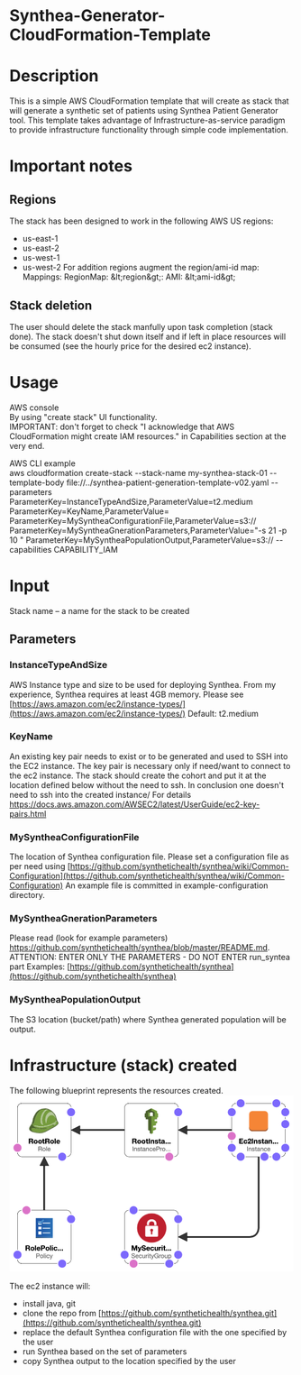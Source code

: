 # Synthea-Generator-CloudFormation-Template

# Description

This is a simple AWS CloudFormation template that will create as stack that will generate a synthetic set of patients using Synthea Patient Generator tool.
This template takes advantage of Infrastructure-as-service paradigm to provide infrastructure functionality through simple code implementation.

# Important notes
## Regions
The stack has been designed to work in the following AWS US regions:
- us-east-1
- us-east-2
- us-west-1
- us-west-2
For addition regions augment the region/ami-id map:
Mappings:
  RegionMap:
    \&lt;region\&gt;:
    AMI: \&lt;ami-id\&gt;

## Stack deletion
The user should delete the stack manfully upon task completion (stack done).
The stack doesn&#39;t shut down itself and if left in place resources will be consumed (see the hourly price for the desired ec2 instance).

# Usage
AWS console  
By using "create stack" UI functionality.  
IMPORTANT: don't forget to check "I acknowledge that AWS CloudFormation might create IAM resources." in Capabilities section at the very end.   

AWS CLI example   
aws cloudformation create-stack --stack-name my-synthea-stack-01 --template-body file://../synthea-patient-generation-template-v02.yaml --parameters ParameterKey=InstanceTypeAndSize,ParameterValue=t2.medium  ParameterKey=KeyName,ParameterValue=<YOUR-KEY-PAIR> ParameterKey=MySyntheaConfigurationFile,ParameterValue=s3://<URI-FOR-SYNTHEA-PROPERTY-FILE> ParameterKey=MySyntheaGnerationParameters,ParameterValue="-s 21 -p 10 " ParameterKey=MySyntheaPopulationOutput,ParameterValue=s3://<URI-FOR-SYNTHEA-OUTPUT> --capabilities CAPABILITY_IAM   



# Input
Stack name – a name for the stack to be created

## Parameters
### InstanceTypeAndSize
AWS Instance type and size to be used for deploying Synthea. From my experience, Synthea requires at least 4GB memory. Please see [https://aws.amazon.com/ec2/instance-types/](https://aws.amazon.com/ec2/instance-types/)
Default: t2.medium

### KeyName
An existing key pair needs to exist or to be generated and used to SSH into the EC2 instance.
The key pair is necessary only if need/want to connect to the ec2 instance. The stack should create the cohort and put it at the location defined below without the need to ssh. In conclusion one doesn&#39;t need to ssh into the created instance/
For details https://docs.aws.amazon.com/AWSEC2/latest/UserGuide/ec2-key-pairs.html

### MySyntheaConfigurationFile
The location of Synthea configuration file. Please set a configuration file as per need using
[https://github.com/synthetichealth/synthea/wiki/Common-Configuration](https://github.com/synthetichealth/synthea/wiki/Common-Configuration)
An example file is committed in example-configuration directory.

### MySyntheaGnerationParameters
Please read (look for example parameters) https://github.com/synthetichealth/synthea/blob/master/README.md. ATTENTION: ENTER ONLY THE PARAMETERS - DO NOT ENTER run\_syntea part
Examples: [https://github.com/synthetichealth/synthea](https://github.com/synthetichealth/synthea)

### MySyntheaPopulationOutput
The S3 location (bucket/path) where Synthea generated population will be output.

# Infrastructure (stack) created
The following blueprint represents the resources created.
![](images/template1-designer.png)

The ec2 instance will:
- install java, git
- clone the repo from [https://github.com/synthetichealth/synthea.git](https://github.com/synthetichealth/synthea.git)
- replace the default Synthea configuration file with the one specified by the user
- run Synthea based on the set of parameters
- copy Synthea output to the location specified by the user
